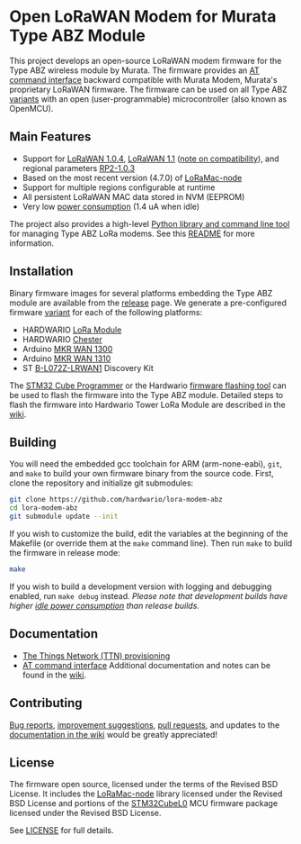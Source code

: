 # Open LoRaWAN Modem for Murata Type ABZ Module

This project develops an open-source LoRaWAN modem firmware for the Type ABZ wireless module by Murata. The firmware provides an [AT command interface](https://github.com/hardwario/lora-modem-abz/wiki/AT-Command-Interface) backward compatible with Murata Modem, Murata's proprietary LoRaWAN firmware. The firmware can be used on all Type ABZ [variants](https://github.com/hardwario/lora-modem-abz/wiki/Type-ABZ-Modules) with an open (user-programmable) microcontroller (also known as OpenMCU).

## Main Features

* Support for [LoRaWAN 1.0.4](https://resources.lora-alliance.org/technical-specifications/ts001-1-0-4-lorawan-l2-1-0-4-specification), [LoRaWAN 1.1](https://resources.lora-alliance.org/technical-specifications/lorawan-specification-v1-1) ([note on compatibility](https://github.com/hardwario/lora-modem-abz/wiki/LoRaWAN-1.1-Compatibility)), and regional parameters [RP2-1.0.3](https://resources.lora-alliance.org/technical-specifications/rp2-1-0-3-lorawan-regional-parameters)
* Based on the most recent version (4.7.0) of [LoRaMac-node](https://github.com/Lora-net/LoRaMac-node)
* Support for multiple regions configurable at runtime
* All persistent LoRaWAN MAC data stored in NVM (EEPROM)
* Very low [power consumption](https://github.com/hardwario/lora-modem-abz/wiki/Power-Consumption) (1.4 uA when idle)

The project also provides a high-level [Python library and command line tool](./python) for managing Type ABZ LoRa modems. See this [README](./python/README.md) for more information.

## Installation

Binary firmware images for several platforms embedding the Type ABZ module are available from the [release](https://github.com/hardwario/lora-modem-abz/releases) page. We generate a pre-configured firmware [variant](https://github.com/hardwario/lora-modem-abz/wiki/Supported-Platforms) for each of the following platforms:
  * HARDWARIO [LoRa Module](https://shop.hardwario.com/lora-module/)
  * HARDWARIO [Chester](https://www.hardwario.com/chester/)
  * Arduino [MKR WAN 1300](https://store-usa.arduino.cc/products/arduino-mkr-wan-1300-lora-connectivity)
  * Arduino [MKR WAN 1310](https://store.arduino.cc/products/arduino-mkr-wan-1310)
  * ST [B-L072Z-LRWAN1](https://www.st.com/en/evaluation-tools/b-l072z-lrwan1.html) Discovery Kit

The [STM32 Cube Programmer](https://www.st.com/en/development-tools/stm32cubeprog.html) or the Hardwario [firmware flashing tool](https://tower.hardwario.com/en/latest/tools/hardwario-firmware-flashing-tool/) can be used to flash the firmware into the Type ABZ module. Detailed steps to flash the firmware into Hardwario Tower LoRa Module are described in the [wiki](https://github.com/hardwario/lora-modem-abz/wiki/LoRa-Module-Firmware-Update).

## Building

You will need the embedded gcc toolchain for ARM (arm-none-eabi), `git`, and `make` to build your own firmware binary from the source code. First, clone the repository and initialize git submodules:
```sh
git clone https://github.com/hardwario/lora-modem-abz
cd lora-modem-abz
git submodule update --init
```
If you wish to customize the build, edit the variables at the beginning of the Makefile (or override them at the `make` command line). Then run `make` to build the firmware in release mode:
```sh
make
```
If you wish to build a development version with logging and debugging enabled, run `make debug` instead. *Please note that development builds have higher [idle power consumption](https://github.com/hardwario/lora-modem-abz/wiki/Power-Consumption) than release builds.*

## Documentation
* [The Things Network (TTN) provisioning](https://github.com/hardwario/lora-modem-abz/wiki/TTN-Provisioning)
* [AT command interface](https://github.com/hardwario/lora-modem-abz/wiki/AT-Command-Interface)
Additional documentation and notes can be found in the [wiki](https://github.com/hardwario/lora-modem-abz/wiki).

## Contributing

[Bug reports](https://github.com/hardwario/lora-modem-abz/issues), [improvement suggestions](https://github.com/hardwario/lora-modem-abz/issues), [pull requests](https://github.com/hardwario/lora-modem-abz/pulls), and updates to the [documentation in the wiki](https://github.com/hardwario/lora-modem-abz/wiki) would be greatly appreciated!

## License

The firmware open source, licensed under the terms of the Revised BSD License. It includes the [LoRaMac-node](https://github.com/Lora-net/LoRaMac-node) library licensed under the Revised BSD License and portions of the [STM32CubeL0](https://github.com/STMicroelectronics/STM32CubeL0) MCU firmware package licensed under the Revised BSD License.

See [LICENSE](LICENSE) for full details.
